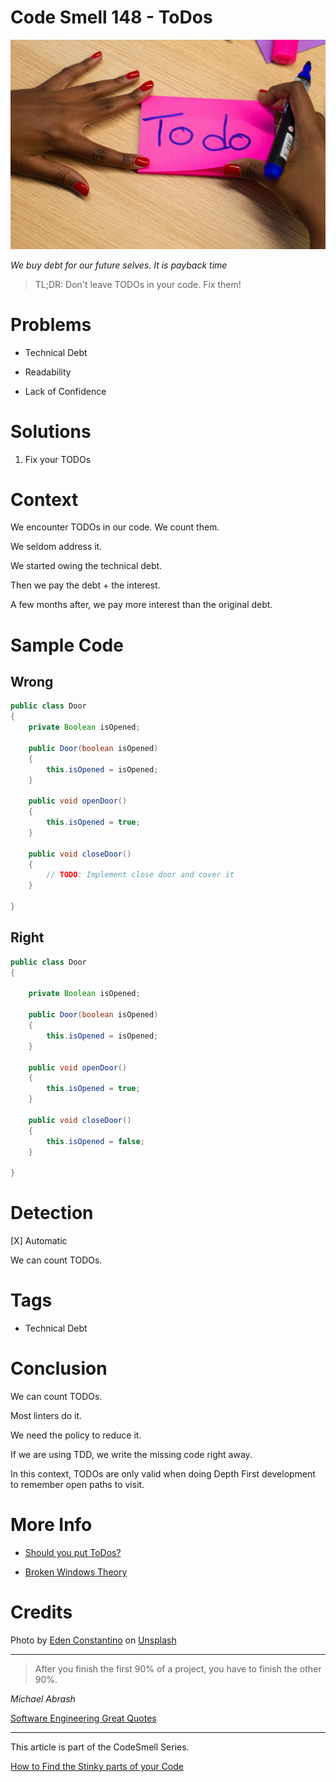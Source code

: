 # Code Smell 148 - ToDos

![Code Smell 148 - ToDos](Code%20Smell%20148%20-%20ToDos.jpg)

*We buy debt for our future selves. It is payback time*

> TL;DR: Don't leave TODOs in your code. Fix them!

# Problems

- Technical Debt

- Readability

- Lack of Confidence

# Solutions

1. Fix your TODOs

# Context

We encounter TODOs in our code. We count them.

We seldom address it.

We started owing the technical debt.

Then we pay the debt + the interest.

A few months after, we pay more interest than the original debt.

# Sample Code

## Wrong

[Gist Url]: # (https://gist.github.com/mcsee/76fb2f5fada656e6dd5be6989351e91c)
```java
public class Door
{ 
    private Boolean isOpened;
    
    public Door(boolean isOpened)
    {       
        this.isOpened = isOpened;
    }      
    
    public void openDoor()
    {
        this.isOpened = true;
    }
    
    public void closeDoor()
    {
        // TODO: Implement close door and cover it
    }      
    
}
```

## Right

[Gist Url]: # (https://gist.github.com/mcsee/2d1fcb683f9c9c0391c7c369baf54bff)
```java
public class Door
{
 
    private Boolean isOpened;
    
    public Door(boolean isOpened)
    {       
        this.isOpened = isOpened;
    }      
    
    public void openDoor()
    {
        this.isOpened = true;
    }
    
    public void closeDoor()
    {
        this.isOpened = false;
    }      
    
}
```

# Detection

[X] Automatic 

We can count TODOs.

# Tags

- Technical Debt

# Conclusion

We can count TODOs.

Most linters do it.

We need the policy to reduce it.

If we are using TDD, we write the missing code right away.

In this context, TODOs are only valid when doing Depth First development to remember open paths to visit.

# More Info

- [Should you put ToDos?](https://www.osedea.com/en/blog/should-you-put-todos-in-the-source-code)

- [Broken Windows Theory](https://en.wikipedia.org/wiki/Broken_windows_theory)

# Credits

Photo by [Eden Constantino](https://unsplash.com/@edenconstantin0) on [Unsplash](https://unsplash.com/s/photos/todo)
  
* * *

> After you finish the first 90% of a project, you have to finish the other 90%.

_Michael Abrash_
 
[Software Engineering Great Quotes](https://github.com/mcsee/Software-Design-Articles/tree/main/Articles/Quotes/Software%20Engineering%20Great%20Quotes/readme.md)

* * *

This article is part of the CodeSmell Series.

[How to Find the Stinky parts of your Code](https://github.com/mcsee/Software-Design-Articles/tree/main/Articles/Code%20Smells/How%20to%20Find%20the%20Stinky%20parts%20of%20your%20Code/readme.md)